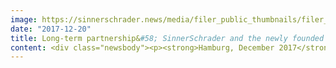 ```yaml
---
image: https://sinnerschrader.news/media/filer_public_thumbnails/filer_public/25/77/25777bef-38db-4638-9c02-a41ab1307ad3/pressefoto-uni-mattes_700px.jpeg__480x288_q85_crop_subsampling-2_upscale.jpg
date: "2017-12-20"
title: Long-term partnership&#58; SinnerSchrader and the newly founded CODE University put the development of digital products on the curriculum
content: <div class="newsbody"><p><strong>Hamburg, December 2017</strong> –  In Silicon Valley, the digital products of the future are invented, whereas in Germany they are just copied. This is a common preconception. But a profession for digital products has developed at start-ups and innovative agencies in Germany, too, in recent years and is on an equal international footing. Demand for talent of this kind is exploding.</p><p>In order to fill this gap, CODE University in Berlin – a unique institution in Germany – is now being launched with a central focus on digital product development. The learning concept is aimed at enabling software developers, designers and product managers to develop the next generation of digital products. </p><p>Alongside companies such as Facebook, Xing and Zalando, SinnerSchrader is the only service provider among the founding partners. SinnerSchrader will be actively involved in the newly founded university with digital expertise, interdisciplinary teams, guest lectures and real customer projects. The wide-ranging partnership also includes a significant six-figure financial commitment for the years ahead.</p><p>Matthias Schrader (founder and CEO of SinnerSchrader) comments on the partnership&#58; “We plan to hire several hundred product developers, designers and managers over the next three years. The partnership with CODE University is an exciting platform for us to advance our shared topic of digital product development. With our book on “transformational products”, we ourselves published one of the standard works on the topic this year. I am confident that our partnership can offer added value for the students at CODE in particular.”</p><p>Manuel Dolderer (co-founder and president of CODE) adds&#58; <br/>“We are delighted to have gained SinnerSchrader as a partner for CODE that recognised at a very early stage that successful digital products can only be created by combining the three elements of software development, design and product management. Developing digital products together with the employees of SinnerSchrader and benefiting from their wide-ranging experience is a fantastic opportunity for the students at CODE. We are very much looking forward to working together.”</p><p><a class="news-backlink" href="/en/"><svg class="svg-ico svg-ico--arrow-left"><use xlink&#58;href="#arrow-down"></use></svg>Back to the overview</a></p></div>
---
```

